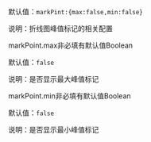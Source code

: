 默认值：`markPint:{max:false,min:false}`

说明：折线图峰值标记的相关配置

<p class='ev_expand_title'>markPoint.max<span class='ev_expand_required'>非必填</span><span class='ev_expand_defaults'>有默认值</span><span class='ev_expand_type'>Boolean</span>

<p class='ev_expand_introduce'>默认值：<code>false</code>

<p class='ev_expand_introduce'>说明：是否显示最大峰值标记

<p class='ev_expand_title'>markPoint.min<span class='ev_expand_required'>非必填</span><span class='ev_expand_defaults'>有默认值</span><span class='ev_expand_type'>Boolean</span>

<p class='ev_expand_introduce'>默认值：<code>false</code>

<p class='ev_expand_introduce'>说明：是否显示最小峰值标记

